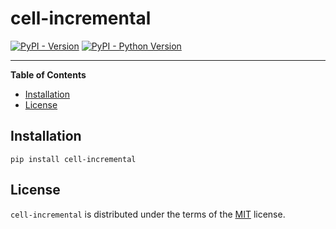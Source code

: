# cell-incremental

[![PyPI - Version](https://img.shields.io/pypi/v/cell-incremental.svg)](https://pypi.org/project/cell-incremental)
[![PyPI - Python Version](https://img.shields.io/pypi/pyversions/cell-incremental.svg)](https://pypi.org/project/cell-incremental)

-----

**Table of Contents**

- [Installation](#installation)
- [License](#license)

## Installation

```console
pip install cell-incremental
```

## License

`cell-incremental` is distributed under the terms of the [MIT](https://spdx.org/licenses/MIT.html) license.
